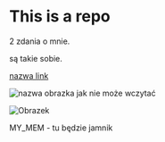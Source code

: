 # This is a repo

2 zdania o mnie.

są takie sobie.

[nazwa link](URL)

![nazwa obrazka jak nie może wczytać](URL)


![Obrazek](https://static.fajnyzwierzak.pl/media/uploads/media_image/original/wpis/133/charakter-border-collie.jpg)

MY_MEM - tu będzie
jamnik
